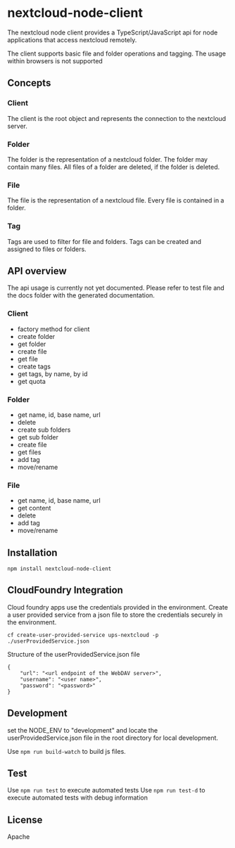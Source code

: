# nextcloud-node-client
The nextcloud node client provides a TypeScript/JavaScript api for node applications that access nextcloud remotely.

The client supports basic file and folder operations and tagging. 
The usage within browsers is not supported

## Concepts
### Client 
The client is the root object and represents the connection to the nextcloud server.

### Folder
The folder is the representation of a nextcloud folder. The folder may contain many files. All files of a folder are deleted, if the folder is deleted.

### File
The file is the representation of a nextcloud file. Every file is contained in a folder.

### Tag
Tags are used to filter for file and folders. Tags can be created and assigned to files or folders.

## API overview
The api usage is currently not yet documented. 
Please refer to test file and the docs folder with the generated documentation.

### Client
- factory method for client 
- create folder
- get folder
- create file
- get file
- create tags
- get tags, by name, by id
- get quota
### Folder
- get name, id, base name, url
- delete
- create sub folders 
- get sub folder
- create file
- get files
- add tag
- move/rename
### File
- get name, id, base name, url
- get content
- delete
- add tag
- move/rename

## Installation
``
npm install nextcloud-node-client
``

## CloudFoundry Integration
Cloud foundry apps use the credentials provided in the environment.
Create a user provided service from a json file to store the credentials securely in the environment.

``
cf create-user-provided-service ups-nextcloud -p ./userProvidedService.json
``

Structure of the userProvidedService.json file

```
{
    "url": "<url endpoint of the WebDAV server>",
    "username": "<user name>",
    "password": "<password>"
}
```

## Development
set the NODE_ENV to "development" and locate the userProvidedService.json file in the root directory for local development.

Use ``npm run build-watch`` to build js files.

## Test

Use ``npm run test`` to execute automated tests
Use ``npm run test-d`` to execute automated tests with debug information

## License
Apache
